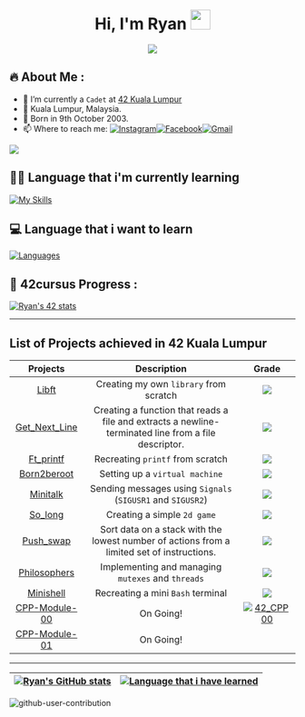 <h1 align="center">Hi, I'm Ryan <img src="https://media.giphy.com/media/hvRJCLFzcasrR4ia7z/giphy.gif" width="35"></h1>
<p align="center">
  <a href="https://github.com/DenverCoder1/readme-typing-svg"><img src="https://readme-typing-svg.herokuapp.com?lines=42+Kuala+Lumpur+Student;Want%20to%20implement%20a%20real%20life%20Time%20Machine.&center=true&width=500&height=50"></a>
</p>

## 🔥 About Me :
- 🔭 I’m currently a `Cadet` at [42 Kuala Lumpur](https://42kl.edu.my/)
- 🌱 Kuala Lumpur, Malaysia.
- 👦 Born in 9th October 2003.
- 📫 Where to reach me: <a href="https://www.instagram.com/weijun._/?hl=en" target="_blank"><img src="https://img.shields.io/badge/Instagram-%23E4405F.svg?&style=flat-square&logo=instagram&logoColor=white" alt="Instagram"></a><a href="https://www.facebook.com/ryan.lim.42" target="_blank"><img src="https://img.shields.io/badge/Facebook-%231877F2.svg?&style=flat-square&logo=facebook&logoColor=white" alt="Facebook"><a href="mailto:weijunlimmm@gmail.com" target="_blank"><img src="https://img.shields.io/badge/-Gmail-d95040?style=flat-square&logo=gmail&logoColor=white" alt="Gmail"></a></a>

[![](https://visitcount.itsvg.in/api?id=Ryan&label=Profile%20Views&color=1&icon=0&pretty=true)](https://visitcount.itsvg.in)

## 🧑‍💻 Language that i'm currently learning

[![My Skills](https://skillicons.dev/icons?i=c,cpp,bash)](https://skillicons.dev)

## 💻 Language that i want to learn

[![Languages](https://skillicons.dev/icons?i=js,py,php,cs)](https://skillicons.dev)

## 📝 42cursus Progress :	

[![Ryan's 42 stats](https://badge42.vercel.app/api/v2/cl31j44h0007809mep6of7oak/stats?cursusId=21&coalitionId=180)](https://profile.intra.42.fr/users/welim)

---

## List of Projects achieved in 42 Kuala Lumpur
| Projects                            | Description                            | Grade   |
| :---------------------------------: | :------------------------------------: | :-----: |
| [Libft](../../../42_libft)                  | Creating my own `library` from scratch | ![](https://badge42.vercel.app/api/v2/cl31j44h0007809mep6of7oak/project/2609986)     |
| [Get_Next_Line](../../../42_get_next_line)  | Creating a function that reads a file and extracts a newline-terminated line from a file descriptor.     | ![](https://badge42.vercel.app/api/v2/cl31j44h0007809mep6of7oak/project/2609986)     |
| [Ft_printf](../../../42_ft_printf)          | Recreating `printf` from scratch       | ![](https://badge42.vercel.app/api/v2/cl31j44h0007809mep6of7oak/project/2569549)     |
| [Born2beroot](../../../42_born2beroot)      | Setting up a `virtual machine`         | ![](https://badge42.vercel.app/api/v2/cl31j44h0007809mep6of7oak/project/2609986)     |
| [Minitalk](../../../42_minitalk)             | Sending messages using `Signals` (`SIGUSR1` and `SIGUSR2`) | ![](https://badge42.vercel.app/api/v2/cl31j44h0007809mep6of7oak/project/2609986)     |
| [So_long](../../../42_so_long)              | Creating a simple `2d game`            | ![](https://badge42.vercel.app/api/v2/cl31j44h0007809mep6of7oak/project/2609986)     |
| [Push_swap](../../../42_push_swap)          | Sort data on a stack with the lowest number of actions from a limited set of instructions.  | ![](https://badge42.vercel.app/api/v2/cl31j44h0007809mep6of7oak/project/2655796)     |
| [Philosophers](../../../42_philosophers)          | Implementing and managing `mutexes` and `threads` | ![](https://badge42.vercel.app/api/v2/cl31j44h0007809mep6of7oak/project/2858985)     |
| [Minishell](../../../42_minishell)          | Recreating a mini `Bash` terminal | ![](https://badge42.vercel.app/api/v2/cl31j44h0007809mep6of7oak/project/2914195)     |
| [CPP-Module-00](../../../42_CPP-Module-00)  | On Going!                        | [![42_CPP00](https://badge42.vercel.app/api/v2/cl31j44h0007809mep6of7oak/project/3013874)](https://github.com/JaeSeoKim/badge42)     |
| [CPP-Module-01](../../../42_CPP-Module-01)  | On Going!                        | ![]()     |

---

| [![Ryan's GitHub stats](https://github-readme-stats.vercel.app/api?username=Ry4nnnn&count_private=true&show_icons=true&hide=issues&hide_border=true&theme=tokyonight)](https://github.com/Ry4nnnn?tab=repositories) | [![Language that i have learned](https://github-readme-stats.vercel.app/api/top-langs/?username=Ry4nnnn&layout=compact&hide_border=true&theme=tokyonight)](https://github.com/Ry4nnnn?tab=repositories) |
|:-:|:-:|

![github-user-contribution](https://user-images.githubusercontent.com/58959408/157782696-8bc9ca49-ca61-4ab5-8b83-49c4e76c1a8f.svg)